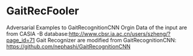 # GaitRecFooler
Adversarial Examples to GaitRecognitionCNN
Orgin Data of the input are from CASIA -B database:http://www.cbsr.ia.ac.cn/users/szheng/?page_id=71
Gait Recognizer are modified from GaitRecognitionCNN: https://github.com/nephashi/GaitRecognitionCNN
